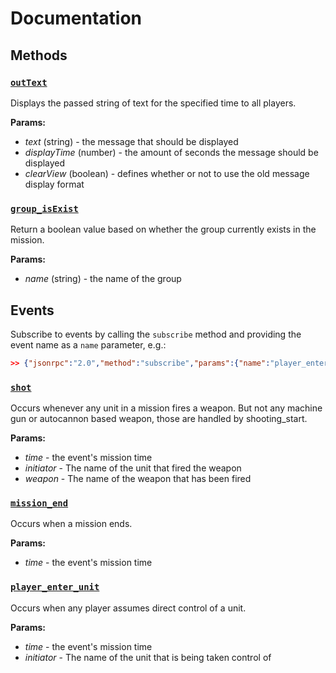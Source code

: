 # Documentation

## Methods

### [`outText`](https://wiki.hoggitworld.com/view/DCS_func_outText)

Displays the passed string of text for the specified time to all players.

**Params:**
- *text* (string) - the message that should be displayed
- *displayTime* (number) - the amount of seconds the message should be displayed
- *clearView* (boolean) - defines whether or not to use the old message display format

### [`group_isExist`](https://wiki.hoggitworld.com/view/DCS_func_isExist)

Return a boolean value based on whether the group currently exists in the mission.

**Params:**
- *name* (string) - the name of the group

## Events

Subscribe to events by calling the `subscribe` method and providing the event name as a `name` parameter, e.g.:

```json
>> {"jsonrpc":"2.0","method":"subscribe","params":{"name":"player_enter_unit"},"id":2}
```

### [`shot`](https://wiki.hoggitworld.com/view/DCS_event_shot)

Occurs whenever any unit in a mission fires a weapon. But not any machine gun or autocannon based weapon, those are handled by shooting_start.

**Params:**
- *time* - the event's mission time
- *initiator* - The name of the unit that fired the weapon
- *weapon* - The name of the weapon that has been fired

### [`mission_end`](https://wiki.hoggitworld.com/view/DCS_event_mission_end)

Occurs when a mission ends.

**Params:**
- *time* - the event's mission time

### [`player_enter_unit`](https://wiki.hoggitworld.com/view/DCS_event_player_enter_unit)

Occurs when any player assumes direct control of a unit.

**Params:**
- *time* - the event's mission time
- *initiator* - The name of the unit that is being taken control of







